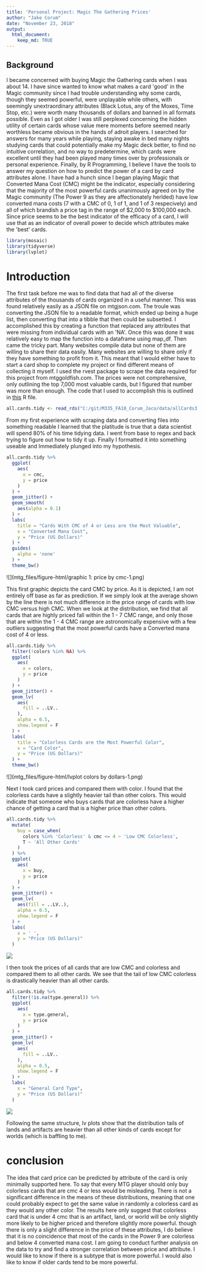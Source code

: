 ```yaml
---
title: 'Personal Project: Magic The Gathering Prices'
author: "Jake Corum"
date: "November 23, 2018"
output: 
  html_document:
    keep_md: TRUE
---
```




## Background

  I became concerned with buying Magic the Gathering cards when I was about 14. I have since wanted to know what makes a card 'good' in the Magic community since I had trouble understanding why some cards, though they seemed powerful, were unplayable while others, with seemingly unextraordinary attributes (Black Lotus, any of the Moxes, Time Stop, etc.) were worth many thousands of dollars and banned in all formats possible. Even as I got older I was still perplexed concerning the hidden utility of certain cards whose value mere moments before seemed nearly worthless became obvious in the hands of adroit players. I searched for answers for many years while playing, staying awake in bed many nights studying cards that could potentially make my Magic deck better, to find no intuitive correlation, and no way to predetermine, which cards were excellent until they had been played many times over by professionals or personal experience. 
  Finally, by R Programming, I believe I have the tools to answer my question on how to predict the power of a card by card attributes alone. I have had a hunch since I began playing Magic that Converted Mana Cost (CMC) might be the indicator, especially considering that the majority of the most powerful cards unanimously agreed on by the Magic community (The Power 9 as they are affectionately herlded) have low converted mana costs (7 with a CMC of 0, 1 of 1, and 1 of 3 respecively) and all of which brandish a price tag in the range of $2,000 to $100,000 each. Since price seems to be the best indicator of the efficacy of a card, I will use that as an indicator of overall power to decide which attributes make the 'best' cards. 





```r
library(mosaic)
library(tidyverse)
library(lvplot)
```

# Introduction

The first task before me was to find data that had all of the diverse attributes of the thousands of cards organized in a useful manner. This was found relatively easily as a JSON file on mtgjson.com. The troule was converting the JSON file to a readable format, which ended up being a huge list, then converting that into a tibble that then could be subsetted. I accomplished this by creating a function that replaced any attributes that were missing from individual cards with an 'NA'. Once this was done it was relatively easy to map the function into a dataframe using map_df. 
  Then came the tricky part. Many websites compile data but none of them are willing to share their data easily. Many websites are willing to share only if they have something to profit from it. This meant that I would either have to start a card shop to complete my project or find different means of collecting it myself. I used the rvest package to scrape the data required for this project from mtggoldfish.com. The prices were not comprehensive, only outlining the top 7,000 most valuable cards, but I figured that number was more than enough. 
  The code that I used to accomplish this is outlined in [this](https://github.com/jcorum11/MagicTheGatheringPrices/blob/master/MTGProject/mtg.R) R file. 




```r
all.cards.tidy <- read_rds("C:/git/M335_FA18_Corum_Jaco/data/allCards3.Rds")
```

  From my first experience with scraping data and converting files into something readable I learned that the platitude is true that a data scientist will spend 80% of his time tidying data. I went from base to regex and back trying to figure out how to tidy it up. Finally I formatted it into something useable and Immediately plunged into my hypothesis. 


```r
all.cards.tidy %>% 
  ggplot(
    aes(
      x = cmc, 
      y = price
    )
  ) +
  geom_jitter() +
  geom_smooth(
    aes(alpha = 0.1)
  ) +
  labs(
    title = "Cards With CMC of 4 or Less are the Most Valuable", 
    x = "Converted Mana Cost", 
    y = "Price (US Dollars)"
  ) +
  guides(
    alpha = 'none'
  ) +
  theme_bw()
```

![](mtg_files/figure-html/graphic 1: price by cmc-1.png)<!-- -->




  This first graphic depicts the card CMC by price. As it is depicted, I am not entirely off base as far as prediction. If we simply look at the average shown by the line there is not much difference in the price range of cards with low CMC versus high CMC. When we look at the distribution, we find that all cards that are highly priced fall within the 1 - 7 CMC range, and only those that are within the 1 - 4 CMC range are astronomically expensive with a few outliers suggesting that the most powerful cards have a Converted mana cost of 4 or less. 









```r
all.cards.tidy %>% 
  filter(!colors %in% NA) %>% 
  ggplot(
    aes(
      x = colors, 
      y = price
    )
  ) +
  geom_jitter() +
  geom_lv(
    aes(
      fill = ..LV..
    ), 
    alpha = 0.5, 
    show.legend = F
  ) +
  labs(
    title = "Colorless Cards are the Most Powerful Color", 
    x = "Card Color", 
    y = "Price (US Dollars)"
  ) +
  theme_bw()
```

![](mtg_files/figure-html/lvplot colors by dollars-1.png)<!-- -->


Next I took card prices and compared them with color. I found that the colorless cards have a slightly heavier tail than other colors. This would indicate that someone who buys cards that are colorless have a higher chance of getting a card that is a higher price than other colors. 




```r
all.cards.tidy %>% 
  mutate(
    buy = case_when(
      colors %in% 'Colorless' & cmc <= 4 ~ 'Low CMC Colorless', 
      T ~ 'All Other Cards'
    )
  ) %>% 
  ggplot(
    aes(
      x = buy, 
      y = price
    )
  ) +
  geom_jitter() +
  geom_lv(
    aes(fill = ..LV..), 
    alpha = 0.5, 
    show.legend = F
  ) +
  labs(
    x = ' ',
    y = "Price (US Dollars)"
  )
```

![](mtg_files/figure-html/unnamed-chunk-1-1.png)<!-- -->




I then took the prices of all cards that are low CMC and colorless and compared them to all other cards. We see that the tail of low CMC colorless is drastically heavier than all other cards. 


```r
all.cards.tidy %>% 
  filter(!is.na(type.general)) %>% 
  ggplot(
    aes(
      x = type.general, 
      y = price
    )
  ) +
  geom_jitter() + 
  geom_lv(
    aes(
      fill = ..LV..
    ),
    alpha = 0.5, 
    show.legend = F
  ) + 
  labs(
    x = "General Card Type", 
    y = "Price (US Dollars)"
  )
```

![](mtg_files/figure-html/unnamed-chunk-2-1.png)<!-- -->

Following the same structure, lv plots show that the distribution tails of lands and artifacts are heavier than all other kinds of cards except for worlds (which is baffling to me).

# conclusion

  The idea that card price can be predicted by attribute of the card is only minimally supported here. To say that every MTG player should only buy colorless cards that are cmc 4 or less would be misleading. There is not a significant difference in the means of these distributions, meaning that one could probably expect to get the same value in randomly a colorless card as they would any other color. The results here only suggest that colorless card that is under 4 cmc that is an artifact, land, or world will be only slightly more likely to be higher priced and therefore slightly more powerful. though there is only a slight difference in the price of these attributes, I do believe that it is no coincidence that most of the cards in the Power 9 are colorless and below 4 converted mana cost. 
  I am going to conduct further analysis on the data to try and find a stronger correlation between price and attribute. I would like to know if there is a subtype that is more powerful. I would also like to know if older cards tend to be more powerful. 






